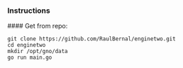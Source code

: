 ### Instructions

#### Get from repo:
```
git clone https://github.com/RaulBernal/enginetwo.git
cd enginetwo
mkdir /opt/gno/data 
go run main.go
```